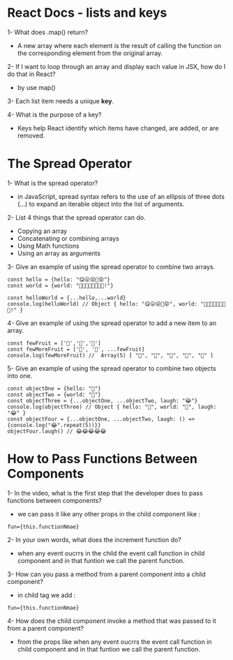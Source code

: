 # React Docs - lists and keys

1- What does .map() return?

- A new array where each element is the result of calling the function on the corresponding element from the original array.

2- If I want to loop through an array and display each value in JSX, how do I do that in React?

- by use map()

3- Each list item needs a unique __key__.

4- What is the purpose of a key?

- Keys help React identify which items have changed, are added, or are removed.

# The Spread Operator

1- What is the spread operator?

- in JavaScript, spread syntax refers to the use of an ellipsis of three dots (…) to expand an iterable object into the list of arguments.

2- List 4 things that the spread operator can do.

- Copying an array
- Concatenating or combining arrays
- Using Math functions
- Using an array as arguments

3- Give an example of using the spread operator to combine two arrays.

```
const hello = {hello: "😋😛😜🤪😝"}
const world = {world: "🙂🙃😉😊😇🥰😍🤩!"}

const helloWorld = {...hello,...world}
console.log(helloWorld) // Object { hello: "😋😛😜🤪😝", world: "🙂🙃😉😊😇🥰😍🤩!" }
```

4- Give an example of using the spread operator to add a new item to an array.

```
const fewFruit = ['🍏','🍊','🍌']
const fewMoreFruit = ['🍉', '🍍', ...fewFruit]
console.log(fewMoreFruit) //  Array(5) [ "🍉", "🍍", "🍏", "🍊", "🍌" ]
```

5- Give an example of using the spread operator to combine two objects into one.

```
const objectOne = {hello: "🤪"}
const objectTwo = {world: "🐻"}
const objectThree = {...objectOne, ...objectTwo, laugh: "😂"}
console.log(objectThree) // Object { hello: "🤪", world: "🐻", laugh: "😂" }
const objectFour = {...objectOne, ...objectTwo, laugh: () => {console.log("😂".repeat(5))}}
objectFour.laugh() // 😂😂😂😂😂
```

# How to Pass Functions Between Components

1- In the video, what is the first step that the developer does to pass functions between components?

- we can pass it like any other props in the child component  like :

```
fun={this.functionNmae}
```

2- In your own words, what does the increment function do?

- when any event oucrrs in the child the event call function in child component and in that funtion we call the parent function.

3- How can you pass a method from a parent component into a child component?

- in child tag we add :

```
fun={this.functionNmae}
```

4- How does the child component invoke a method that was passed to it from a parent component?

- from the props like when any event oucrrs the event call function in child component and in that funtion we call the parent function.
